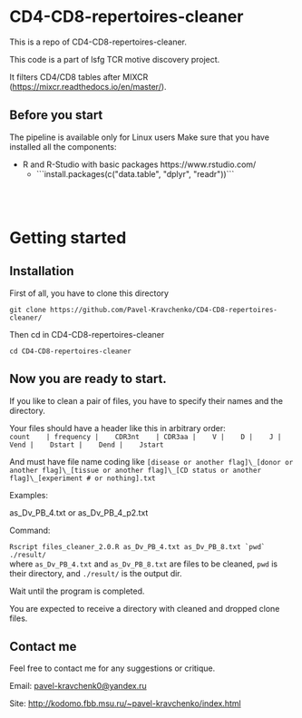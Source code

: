 # CD4-CD8-repertoires-cleaner
This is a repo of CD4-CD8-repertoires-cleaner.

This code is a part of lsfg TCR motive discovery project.

It filters CD4/CD8 tables after MIXCR (https://mixcr.readthedocs.io/en/master/).


## Before you start
The pipeline is available only for Linux users 
Make sure that you have installed all the components:

<ul>
<li>
R and R-Studio with basic packages https://www.rstudio.com/
<ul>
<li>```install.packages(c("data.table", "dplyr", "readr"))```
</ul>
</ul>
  
</br></br>
  
# Getting started

## Installation
First of all, you have to clone this directory</br>

```git clone https://github.com/Pavel-Kravchenko/CD4-CD8-repertoires-cleaner/```

Then cd in CD4-CD8-repertoires-cleaner</br>

```cd CD4-CD8-repertoires-cleaner```


## Now you are ready to start.

If you like to clean a pair of files, you have to specify their names and the directory. 

Your files should have a header like this in arbitrary order: </br>
```count    | frequency |    CDR3nt    | CDR3aa |    V |    D |    J |    Vend |    Dstart |    Dend |    Jstart```</br>

And must have file name coding like `[disease or another flag]\_[donor or another flag]\_[tissue or another flag]\_[CD status or another flag]\_[experiment # or nothing].txt`

Examples:

as_Dv_PB_4.txt or as_Dv_PB_4_p2.txt
</br>

Command: </br>

```Rscript files_cleaner_2.0.R as_Dv_PB_4.txt as_Dv_PB_8.txt `pwd` ./result/``` </br>
where `as_Dv_PB_4.txt` and `as_Dv_PB_8.txt` are files to be cleaned, `pwd` is their directory, and `./result/` is the output dir.

Wait until the program is completed.

You are expected to receive a directory with cleaned and dropped clone files.

## Contact me
Feel free to contact me for any suggestions or critique.

Email: pavel-kravchenk0@yandex.ru

Site: http://kodomo.fbb.msu.ru/~pavel-kravchenko/index.html

